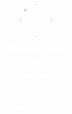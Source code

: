 <!DOCTYPE html>
<html lang="pt-BR">
<head>
  <meta charset="UTF-8" />
  <meta name="viewport" content="width=device-width, initial-scale=1.0" />
  <title>Morgan Teles</title>
  <style>
    body {
      margin: 0;
      font-family: 'Arial', sans-serif;
      background: url('https://ucarecdn.com/7e53a602-7dc4-4f24-87d9-2d8aad5afdd6/-/quality/lighter/-/resize/700x/') no-repeat center center fixed;
      background-size: cover;
      color: white;
      text-align: center;
      padding: 20px;
    }

    .container {
      background-color: rgba(0, 0, 0, 0.6);
      max-width: 400px;
      margin: 60px auto;
      padding: 30px;
      border-radius: 15px;
    }

    h1 {
      margin-top: 0;
    }

    a {
      display: block;
      background-color: #ffffff22;
      margin: 10px 0;
      padding: 12px;
      border-radius: 8px;
      color: white;
      text-decoration: none;
      font-weight: bold;
      transition: 0.3s;
    }

    a:hover {
      background-color: #ffffff44;
    }

    .foto {
      width: 100px;
      height: 100px;
      border-radius: 50%;
      margin-bottom: 20px;
      border: 3px solid white;
    }
  </style>
</head>
<body>
  <div class="container">
    <img src="https://ibb.co/C50PygXj" alt="Sua Foto" class="foto" />
    <h1>Morgan Teles</h1>
    <p>Bem-vindo ao meu cartão digital!</p>
    <a href="https://www.threads.com/@morganteles?igshid=NTc4MTIwNjQ2YQ==" target="_blank">Meu Threads</a>
    <a href="tel:+5562993900889">Ligar para mim</a>
    <a href="https://wa.me/5562993900889" target="_blank">Fale no WhatsApp</a>
  </div>
</body>
</html>
